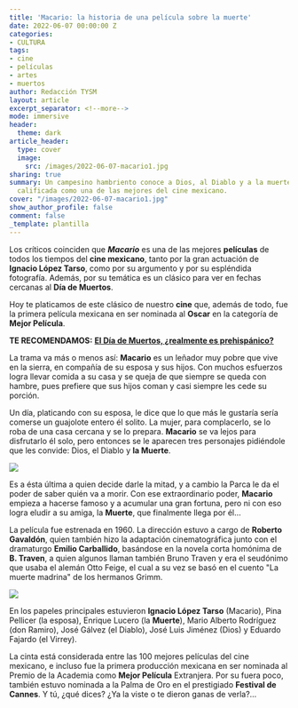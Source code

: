```yaml
---
title: 'Macario: la historia de una película sobre la muerte'
date: 2022-06-07 00:00:00 Z
categories:
- CULTURA
tags:
- cine
- películas
- artes
- muertos
author: Redacción TYSM
layout: article
excerpt_separator: <!--more-->
mode: immersive
header:
  theme: dark
article_header:
  type: cover
  image:
    src: /images/2022-06-07-macario1.jpg
sharing: true
summary: Un campesino hambriento conoce a Dios, al Diablo y a la muerte en esta película,
  calificada como una de las mejores del cine mexicano.
cover: "/images/2022-06-07-macario1.jpg"
show_author_profile: false
comment: false
_template: plantilla
---
```







Los críticos coinciden que **_Macario_** es una de las mejores **películas** de todos los tiempos del **cine mexicano**, tanto por la gran actuación de **Ignacio López Tarso**, como por su argumento y por su espléndida fotografía. Además, por su temática es un clásico para ver en fechas cercanas al **Día de Muertos**.

Hoy te platicamos de este clásico de nuestro **cine** que, además de todo, fue la primera película mexicana en ser nominada al **Oscar** en la categoría de **Mejor Película**.

**TE RECOMENDAMOS:** [**El Día de Muertos, ¿realmente es prehispánico?**](https://blog.tonoysumariachi.com/mexicanisimos/2022/10/11/el-dia-de-muertos-realmente-es-prehispanico.html)

La trama va más o menos así: **Macario** es un leñador muy pobre que vive en la sierra, en compañía de su esposa y sus hijos. Con muchos esfuerzos logra llevar comida a su casa y se queja de que siempre se queda con hambre, pues prefiere que sus hijos coman y casi siempre les cede su porción.

Un día, platicando con su esposa, le dice que lo que más le gustaría sería comerse un guajolote entero él solito. La mujer, para complacerlo, se lo roba de una casa cercana y se lo prepara. **Macario** se va lejos para disfrutarlo él solo, pero entonces se le aparecen tres personajes pidiéndole que les convide: Dios, el Diablo y **la Muerte**.

![](https://m.media-amazon.com/images/M/MV5BODg1M2Y2NTEtNGQxYS00MzkwLThiOTMtNTU3YjliMjczNTBiXkEyXkFqcGdeQXVyMTk4MDgwNA@@._V1_.jpg)

Es a ésta última a quien decide darle la mitad, y a cambio la Parca le da el poder de saber quién va a morir. Con ese extraordinario poder, **Macario** empieza a hacerse famoso y a acumular una gran fortuna, pero ni con eso logra eludir a su amiga, la **Muerte**, que finalmente llega por él…

La película fue estrenada en 1960. La dirección estuvo a cargo de **Roberto Gavaldón**, quien también hizo la adaptación cinematográfica junto con el dramaturgo **Emilio Carballido**, basándose en la novela corta homónima de **B. Traven**, a quien algunos llaman también Bruno Traven y era el seudónimo que usaba el alemán Otto Feige, el cual a su vez se basó en el cuento "La muerte madrina" de los hermanos Grimm.

![](https://m.media-amazon.com/images/M/MV5BMzcyMmJkMjctNTU0Yy00MzdkLWI0YjItY2JlMWMwMmVmMzJkXkEyXkFqcGdeQXVyMTk4MDgwNA@@._V1_.jpg)

En los papeles principales estuvieron **Ignacio López Tarso** (Macario), Pina Pellicer (la esposa), Enrique Lucero (la **Muerte**), Mario Alberto Rodríguez (don Ramiro), José Gálvez (el Diablo), José Luis Jiménez (Dios) y Eduardo Fajardo (el Virrey).

La cinta está considerada entre las 100 mejores películas del cine mexicano, e incluso fue la primera producción mexicana en ser nominada al Premio de la Academia como **Mejor Película** Extranjera. Por su fuera poco, también estuvo nominada a la Palma de Oro en el prestigiado **Festival de Cannes**. Y tú, ¿qué dices? ¿Ya la viste o te dieron ganas de verla?…
